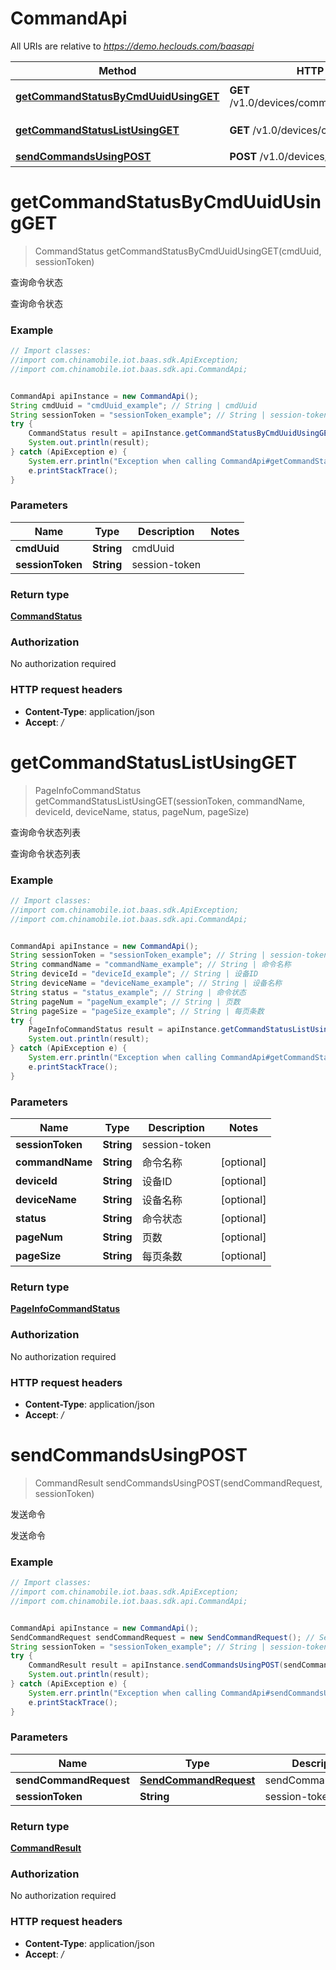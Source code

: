 # CommandApi

All URIs are relative to *https://demo.heclouds.com/baasapi*

Method | HTTP request | Description
------------- | ------------- | -------------
[**getCommandStatusByCmdUuidUsingGET**](CommandApi.md#getCommandStatusByCmdUuidUsingGET) | **GET** /v1.0/devices/commands/send/{cmdUuid} | 查询命令状态
[**getCommandStatusListUsingGET**](CommandApi.md#getCommandStatusListUsingGET) | **GET** /v1.0/devices/commands/send | 查询命令状态列表
[**sendCommandsUsingPOST**](CommandApi.md#sendCommandsUsingPOST) | **POST** /v1.0/devices/commands/send | 发送命令


<a name="getCommandStatusByCmdUuidUsingGET"></a>
# **getCommandStatusByCmdUuidUsingGET**
> CommandStatus getCommandStatusByCmdUuidUsingGET(cmdUuid, sessionToken)

查询命令状态

查询命令状态

### Example
```java
// Import classes:
//import com.chinamobile.iot.baas.sdk.ApiException;
//import com.chinamobile.iot.baas.sdk.api.CommandApi;


CommandApi apiInstance = new CommandApi();
String cmdUuid = "cmdUuid_example"; // String | cmdUuid
String sessionToken = "sessionToken_example"; // String | session-token
try {
    CommandStatus result = apiInstance.getCommandStatusByCmdUuidUsingGET(cmdUuid, sessionToken);
    System.out.println(result);
} catch (ApiException e) {
    System.err.println("Exception when calling CommandApi#getCommandStatusByCmdUuidUsingGET");
    e.printStackTrace();
}
```

### Parameters

Name | Type | Description  | Notes
------------- | ------------- | ------------- | -------------
 **cmdUuid** | **String**| cmdUuid |
 **sessionToken** | **String**| session-token |

### Return type

[**CommandStatus**](CommandStatus.md)

### Authorization

No authorization required

### HTTP request headers

 - **Content-Type**: application/json
 - **Accept**: */*

<a name="getCommandStatusListUsingGET"></a>
# **getCommandStatusListUsingGET**
> PageInfoCommandStatus getCommandStatusListUsingGET(sessionToken, commandName, deviceId, deviceName, status, pageNum, pageSize)

查询命令状态列表

查询命令状态列表

### Example
```java
// Import classes:
//import com.chinamobile.iot.baas.sdk.ApiException;
//import com.chinamobile.iot.baas.sdk.api.CommandApi;


CommandApi apiInstance = new CommandApi();
String sessionToken = "sessionToken_example"; // String | session-token
String commandName = "commandName_example"; // String | 命令名称
String deviceId = "deviceId_example"; // String | 设备ID
String deviceName = "deviceName_example"; // String | 设备名称
String status = "status_example"; // String | 命令状态
String pageNum = "pageNum_example"; // String | 页数
String pageSize = "pageSize_example"; // String | 每页条数
try {
    PageInfoCommandStatus result = apiInstance.getCommandStatusListUsingGET(sessionToken, commandName, deviceId, deviceName, status, pageNum, pageSize);
    System.out.println(result);
} catch (ApiException e) {
    System.err.println("Exception when calling CommandApi#getCommandStatusListUsingGET");
    e.printStackTrace();
}
```

### Parameters

Name | Type | Description  | Notes
------------- | ------------- | ------------- | -------------
 **sessionToken** | **String**| session-token |
 **commandName** | **String**| 命令名称 | [optional]
 **deviceId** | **String**| 设备ID | [optional]
 **deviceName** | **String**| 设备名称 | [optional]
 **status** | **String**| 命令状态 | [optional]
 **pageNum** | **String**| 页数 | [optional]
 **pageSize** | **String**| 每页条数 | [optional]

### Return type

[**PageInfoCommandStatus**](PageInfoCommandStatus.md)

### Authorization

No authorization required

### HTTP request headers

 - **Content-Type**: application/json
 - **Accept**: */*

<a name="sendCommandsUsingPOST"></a>
# **sendCommandsUsingPOST**
> CommandResult sendCommandsUsingPOST(sendCommandRequest, sessionToken)

发送命令

发送命令

### Example
```java
// Import classes:
//import com.chinamobile.iot.baas.sdk.ApiException;
//import com.chinamobile.iot.baas.sdk.api.CommandApi;


CommandApi apiInstance = new CommandApi();
SendCommandRequest sendCommandRequest = new SendCommandRequest(); // SendCommandRequest | sendCommandRequest
String sessionToken = "sessionToken_example"; // String | session-token
try {
    CommandResult result = apiInstance.sendCommandsUsingPOST(sendCommandRequest, sessionToken);
    System.out.println(result);
} catch (ApiException e) {
    System.err.println("Exception when calling CommandApi#sendCommandsUsingPOST");
    e.printStackTrace();
}
```

### Parameters

Name | Type | Description  | Notes
------------- | ------------- | ------------- | -------------
 **sendCommandRequest** | [**SendCommandRequest**](SendCommandRequest.md)| sendCommandRequest |
 **sessionToken** | **String**| session-token |

### Return type

[**CommandResult**](CommandResult.md)

### Authorization

No authorization required

### HTTP request headers

 - **Content-Type**: application/json
 - **Accept**: */*

